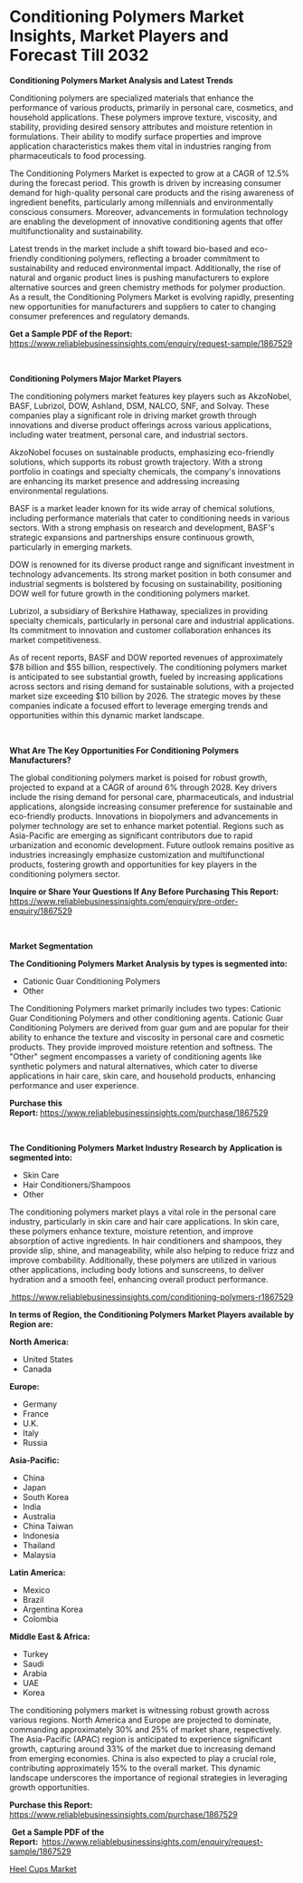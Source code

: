 <p><h1>Conditioning Polymers Market Insights, Market Players and Forecast Till 2032</h1></p><p><strong>Conditioning Polymers Market Analysis and Latest Trends</strong></p>
<p><p>Conditioning polymers are specialized materials that enhance the performance of various products, primarily in personal care, cosmetics, and household applications. These polymers improve texture, viscosity, and stability, providing desired sensory attributes and moisture retention in formulations. Their ability to modify surface properties and improve application characteristics makes them vital in industries ranging from pharmaceuticals to food processing.</p><p>The Conditioning Polymers Market is expected to grow at a CAGR of 12.5% during the forecast period. This growth is driven by increasing consumer demand for high-quality personal care products and the rising awareness of ingredient benefits, particularly among millennials and environmentally conscious consumers. Moreover, advancements in formulation technology are enabling the development of innovative conditioning agents that offer multifunctionality and sustainability.</p><p>Latest trends in the market include a shift toward bio-based and eco-friendly conditioning polymers, reflecting a broader commitment to sustainability and reduced environmental impact. Additionally, the rise of natural and organic product lines is pushing manufacturers to explore alternative sources and green chemistry methods for polymer production. As a result, the Conditioning Polymers Market is evolving rapidly, presenting new opportunities for manufacturers and suppliers to cater to changing consumer preferences and regulatory demands.</p></p>
<p><strong>Get a Sample PDF of the Report:&nbsp;</strong> <a href="https://www.reliablebusinessinsights.com/enquiry/request-sample/1867529?utm_campaign=3116&utm_medium=2&utm_source=Github&utm_content=ia&utm_term=05042025&utm_id=conditioning-polymers">https://www.reliablebusinessinsights.com/enquiry/request-sample/1867529</a></p>
<p>&nbsp;</p>
<p><strong>Conditioning Polymers Major Market Players</strong></p>
<p><p>The conditioning polymers market features key players such as AkzoNobel, BASF, Lubrizol, DOW, Ashland, DSM, NALCO, SNF, and Solvay. These companies play a significant role in driving market growth through innovations and diverse product offerings across various applications, including water treatment, personal care, and industrial sectors.</p><p>AkzoNobel focuses on sustainable products, emphasizing eco-friendly solutions, which supports its robust growth trajectory. With a strong portfolio in coatings and specialty chemicals, the company's innovations are enhancing its market presence and addressing increasing environmental regulations.</p><p>BASF is a market leader known for its wide array of chemical solutions, including performance materials that cater to conditioning needs in various sectors. With a strong emphasis on research and development, BASF's strategic expansions and partnerships ensure continuous growth, particularly in emerging markets.</p><p>DOW is renowned for its diverse product range and significant investment in technology advancements. Its strong market position in both consumer and industrial segments is bolstered by focusing on sustainability, positioning DOW well for future growth in the conditioning polymers market.</p><p>Lubrizol, a subsidiary of Berkshire Hathaway, specializes in providing specialty chemicals, particularly in personal care and industrial applications. Its commitment to innovation and customer collaboration enhances its market competitiveness.</p><p>As of recent reports, BASF and DOW reported revenues of approximately $78 billion and $55 billion, respectively. The conditioning polymers market is anticipated to see substantial growth, fueled by increasing applications across sectors and rising demand for sustainable solutions, with a projected market size exceeding $10 billion by 2026. The strategic moves by these companies indicate a focused effort to leverage emerging trends and opportunities within this dynamic market landscape.</p></p>
<p>&nbsp;</p>
<p><strong>What Are The Key Opportunities For Conditioning Polymers Manufacturers?</strong></p>
<p><p>The global conditioning polymers market is poised for robust growth, projected to expand at a CAGR of around 6% through 2028. Key drivers include the rising demand for personal care, pharmaceuticals, and industrial applications, alongside increasing consumer preference for sustainable and eco-friendly products. Innovations in biopolymers and advancements in polymer technology are set to enhance market potential. Regions such as Asia-Pacific are emerging as significant contributors due to rapid urbanization and economic development. Future outlook remains positive as industries increasingly emphasize customization and multifunctional products, fostering growth and opportunities for key players in the conditioning polymers sector.</p></p>
<p><strong>Inquire or Share Your Questions If Any Before Purchasing This Report:</strong> <a href="https://www.reliablebusinessinsights.com/enquiry/pre-order-enquiry/1867529?utm_campaign=3116&utm_medium=2&utm_source=Github&utm_content=ia&utm_term=05042025&utm_id=conditioning-polymers">https://www.reliablebusinessinsights.com/enquiry/pre-order-enquiry/1867529</a></p>
<p>&nbsp;</p>
<p><strong>Market Segmentation</strong></p>
<p><strong>The Conditioning Polymers Market Analysis by types is segmented into:</strong></p>
<p><ul><li>Cationic Guar Conditioning Polymers</li><li>Other</li></ul></p>
<p><p>The Conditioning Polymers market primarily includes two types: Cationic Guar Conditioning Polymers and other conditioning agents. Cationic Guar Conditioning Polymers are derived from guar gum and are popular for their ability to enhance the texture and viscosity in personal care and cosmetic products. They provide improved moisture retention and softness. The "Other" segment encompasses a variety of conditioning agents like synthetic polymers and natural alternatives, which cater to diverse applications in hair care, skin care, and household products, enhancing performance and user experience.</p></p>
<p><strong>Purchase this Report:&nbsp;</strong><a href="https://www.reliablebusinessinsights.com/purchase/1867529?utm_campaign=3116&utm_medium=2&utm_source=Github&utm_content=ia&utm_term=05042025&utm_id=conditioning-polymers">https://www.reliablebusinessinsights.com/purchase/1867529</a></p>
<p>&nbsp;</p>
<p><strong>The Conditioning Polymers Market Industry Research by Application is segmented into:</strong></p>
<p><ul><li>Skin Care</li><li>Hair Conditioners/Shampoos</li><li>Other</li></ul></p>
<p><p>The conditioning polymers market plays a vital role in the personal care industry, particularly in skin care and hair care applications. In skin care, these polymers enhance texture, moisture retention, and improve absorption of active ingredients. In hair conditioners and shampoos, they provide slip, shine, and manageability, while also helping to reduce frizz and improve combability. Additionally, these polymers are utilized in various other applications, including body lotions and sunscreens, to deliver hydration and a smooth feel, enhancing overall product performance.</p></p>
<p><a href="https://www.reliablebusinessinsights.com/conditioning-polymers-r1867529?utm_campaign=3116&utm_medium=2&utm_source=Github&utm_content=ia&utm_term=05042025&utm_id=conditioning-polymers">&nbsp;https://www.reliablebusinessinsights.com/conditioning-polymers-r1867529</a></p>
<p><strong>In terms of Region, the Conditioning Polymers Market Players available by Region are:</strong></p>
<p>
    <p> <strong> North America: </strong>
        <ul>
            <li>United States</li>
            <li>Canada</li>
        </ul>
        </p> 
    <p> <strong> Europe: </strong>
        <ul>
            <li>Germany</li>
            <li>France</li>
            <li>U.K.</li>
            <li>Italy</li>
            <li>Russia</li>
        </ul>
        </p> 
    <p> <strong> Asia-Pacific: </strong>
        <ul>
            <li>China</li>
            <li>Japan</li>
            <li>South Korea</li>
            <li>India</li>
            <li>Australia</li>
            <li>China Taiwan</li>
            <li>Indonesia</li>
            <li>Thailand</li>
            <li>Malaysia</li>
        </ul>
        </p> 
    <p> <strong> Latin America: </strong>
        <ul>
            <li>Mexico</li>
            <li>Brazil</li>
            <li>Argentina Korea</li>
            <li>Colombia</li>
        </ul>
        </p> 
    <p> <strong> Middle East & Africa: </strong>
        <ul>
            <li>Turkey</li>
            <li>Saudi</li>
            <li>Arabia</li>
            <li>UAE</li>
            <li>Korea</li>
        </ul>
    </p>
    </p>
<p><p>The conditioning polymers market is witnessing robust growth across various regions. North America and Europe are projected to dominate, commanding approximately 30% and 25% of market share, respectively. The Asia-Pacific (APAC) region is anticipated to experience significant growth, capturing around 33% of the market due to increasing demand from emerging economies. China is also expected to play a crucial role, contributing approximately 15% to the overall market. This dynamic landscape underscores the importance of regional strategies in leveraging growth opportunities.</p></p>
<p><strong>Purchase this Report: </strong><a href="https://www.reliablebusinessinsights.com/purchase/1867529?utm_campaign=3116&utm_medium=2&utm_source=Github&utm_content=ia&utm_term=05042025&utm_id=conditioning-polymers">https://www.reliablebusinessinsights.com/purchase/1867529</a></p>
<p>&nbsp;<strong>Get a Sample PDF of the Report:&nbsp;&nbsp;</strong><a href="https://www.reliablebusinessinsights.com/enquiry/request-sample/1867529?utm_campaign=3116&utm_medium=2&utm_source=Github&utm_content=ia&utm_term=05042025&utm_id=conditioning-polymers">https://www.reliablebusinessinsights.com/enquiry/request-sample/1867529</a></p>
<p><strong></strong></p>
<p><p><a href="https://github.com/ziwersekos/Market-Research-Report-List-1/blob/main/heel-cups-market.md?utm_campaign=3116&utm_medium=2&utm_source=Github&utm_content=ia&utm_term=05042025&utm_id=conditioning-polymers">Heel Cups Market</a></p></p>